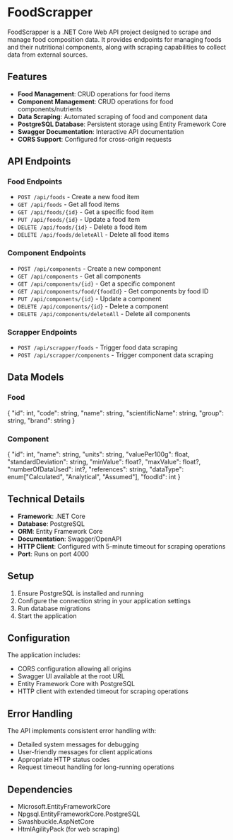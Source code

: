 # FoodScrapper

FoodScrapper is a .NET Core Web API project designed to scrape and manage food composition data. It provides endpoints for managing foods and their nutritional components, along with scraping capabilities to collect data from external sources.

## Features

- **Food Management**: CRUD operations for food items
- **Component Management**: CRUD operations for food components/nutrients
- **Data Scraping**: Automated scraping of food and component data
- **PostgreSQL Database**: Persistent storage using Entity Framework Core
- **Swagger Documentation**: Interactive API documentation
- **CORS Support**: Configured for cross-origin requests

## API Endpoints

### Food Endpoints

- `POST /api/foods` - Create a new food item
- `GET /api/foods` - Get all food items
- `GET /api/foods/{id}` - Get a specific food item
- `PUT /api/foods/{id}` - Update a food item
- `DELETE /api/foods/{id}` - Delete a food item
- `DELETE /api/foods/deleteAll` - Delete all food items

### Component Endpoints

- `POST /api/components` - Create a new component
- `GET /api/components` - Get all components
- `GET /api/components/{id}` - Get a specific component
- `GET /api/components/food/{foodId}` - Get components by food ID
- `PUT /api/components/{id}` - Update a component
- `DELETE /api/components/{id}` - Delete a component
- `DELETE /api/components/deleteAll` - Delete all components

### Scrapper Endpoints

- `POST /api/scrapper/foods` - Trigger food data scraping
- `POST /api/scrapper/components` - Trigger component data scraping

## Data Models

### Food
{
    "id": int,
    "code": string,
    "name": string,
    "scientificName": string,
    "group": string,
    "brand": string
}

### Component
{
    "id": int,
    "name": string,
    "units": string,
    "valuePer100g": float,
    "standardDeviation": string,
    "minValue": float?,
    "maxValue": float?,
    "numberOfDataUsed": int?,
    "references": string,
    "dataType": enum["Calculated", "Analytical", "Assumed"],
    "foodId": int
}

## Technical Details

- **Framework**: .NET Core
- **Database**: PostgreSQL
- **ORM**: Entity Framework Core
- **Documentation**: Swagger/OpenAPI
- **HTTP Client**: Configured with 5-minute timeout for scraping operations
- **Port**: Runs on port 4000

## Setup

1. Ensure PostgreSQL is installed and running
2. Configure the connection string in your application settings
3. Run database migrations
4. Start the application

## Configuration

The application includes:
- CORS configuration allowing all origins
- Swagger UI available at the root URL
- Entity Framework Core with PostgreSQL
- HTTP client with extended timeout for scraping operations

## Error Handling

The API implements consistent error handling with:
- Detailed system messages for debugging
- User-friendly messages for client applications
- Appropriate HTTP status codes
- Request timeout handling for long-running operations

## Dependencies

- Microsoft.EntityFrameworkCore
- Npgsql.EntityFrameworkCore.PostgreSQL
- Swashbuckle.AspNetCore
- HtmlAgilityPack (for web scraping)
